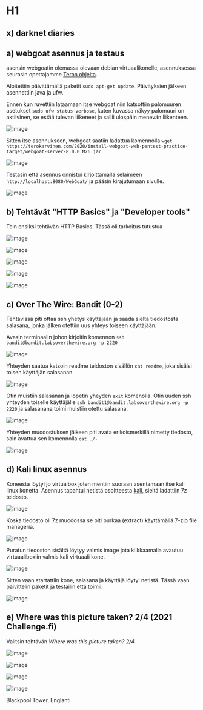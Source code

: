 # H1




## x) darknet diaries






## a) webgoat asennus ja testaus

asensin webgoatin olemassa olevaan debian virtuaalikonelle, asennuksessa seurasin opettajamme [Teron ohjeita](https://terokarvinen.com/2020/install-webgoat-web-pentest-practice-target/).

Aloitettiin päivittämällä paketit `sudo apt-get update`. Päivityksien jälkeen asennettiin java ja ufw.

Ennen kun ruvettiin lataamaan itse webgoat niin katsottiin palomuuren asetukset `sudo ufw status verbose`, kuten kuvassa näkyy palomuuri on aktiivinen, se estää tulevan liikeneet ja sallii ulospäin menevän liikenteen.

![image](https://user-images.githubusercontent.com/93308960/198050912-417c5c9d-170f-473d-811f-9933b11866a6.png)

Sitten itse asennukseen, webgoat saatiin ladattua komennolla `wget https://terokarvinen.com/2020/install-webgoat-web-pentest-practice-target/webgoat-server-8.0.0.M26.jar`

![image](https://user-images.githubusercontent.com/93308960/198555854-38851ac1-dbbf-424b-816c-f3f682b7bd30.png)



Testasin että asennus onnistui kirjoittamalla selaimeen `http://localhost:8080/WebGoat/` ja pääsin kirajutumaan sivulle.

![image](https://user-images.githubusercontent.com/93308960/198053058-38b47ac0-81ee-4383-a970-f9b2f641aa29.png)








## b) Tehtävät "HTTP Basics" ja "Developer tools"

Tein ensiksi tehtävän HTTP Basics. Tässä oli tarkoitus tutustua 


![image](https://user-images.githubusercontent.com/93308960/198056370-92420114-f4a3-4f4b-b031-df105b660ccb.png)



![image](https://user-images.githubusercontent.com/93308960/198058501-cfab93f9-75a2-4703-9fa8-94eaff9eb68c.png)


![image](https://user-images.githubusercontent.com/93308960/198060597-2d434e3e-9478-40c8-85b1-0638aa764bbf.png)


![image](https://user-images.githubusercontent.com/93308960/198060919-db064a89-1f97-4b60-811d-91046ecbffce.png)


![image](https://user-images.githubusercontent.com/93308960/198058394-fc4c21c4-6749-4900-9dde-0d81a86073d6.png)


## c) Over The Wire: Bandit (0-2)

Tehtävissä piti ottaa ssh yhetys käyttäjään ja saada sieltä tiedostosta salasana, jonka jälken otettiin uus yhteys toiseen käyttäjään.


Avasin terminaalin johon kirjoitin komennon `ssh bandit@bandit.labsoverthewire.org -p 2220`

![image](https://user-images.githubusercontent.com/93308960/198089117-ecd3e6d7-aadb-4c2e-9442-f63140468f0c.png)

Yhteyden saatua katsoin readme teidoston sisällön `cat readme`, joka sisälsi toisen käyttäjän salasanan. 

![image](https://user-images.githubusercontent.com/93308960/198090384-c690224d-b76c-4b0f-adb6-2a380eae29d7.png)

Otin muistiin salasanan ja lopetin yheyden `exit` komenolla. Otin uuden ssh yhteyden toiselle käyttäjälle `ssh bandit1@bandit.labsoverthewire.org -p 2220` ja salasanana toimi muistiin otettu salasana. 

![image](https://user-images.githubusercontent.com/93308960/198090455-b49b54f0-a927-4261-bc4a-4b017ccf0656.png)


Yhteyden muodostuksen jälkeen piti avata erikoismerkillä nimetty tiedosto, sain avattua sen komennolla `cat ./-`


![image](https://user-images.githubusercontent.com/93308960/198092907-c225faca-5120-468a-ad7f-19727ea029ed.png)


## d) Kali linux asennus

Koneesta löytyi jo virtualbox joten mentiin suoraan asentamaan itse kali linux konetta. Asennus tapahtui netistä osoitteesta [kali](https://www.kali.org/get-kali/#kali-virtual-machines), sieltä ladattiin 7z teidosto.

![image](https://user-images.githubusercontent.com/93308960/198114507-3425b53d-cf08-458a-8416-35330dd3d48f.png)

Koska tiedosto oli 7z muodossa se piti purkaa (extract) käyttämällä 7-zip file manageria.

![image](https://user-images.githubusercontent.com/93308960/198703286-3dd173a5-b201-43e3-b5da-8312a32db019.png)


Puratun tiedoston sisältä löytyy valmis image jota klikkaamalla avautuu virtuaaliboxiin valmis kali virtuaali kone.

![image](https://user-images.githubusercontent.com/93308960/198704437-d3fdf09a-b1f8-4855-bca4-6838a92de253.png)

Sitten vaan startattiin kone, salasana ja käyttäjä löytyi netistä. Tässä vaan päivittelin paketit ja testailin että toimii.

![image](https://user-images.githubusercontent.com/93308960/198114452-f5c4ac68-29ed-4d91-90ab-f691751026c8.png)


## e) Where was this picture taken? 2/4 (2021 Challenge.fi) 

Valitsin tehtävän *Where was this picture taken? 2/4* 

![image](https://user-images.githubusercontent.com/93308960/198120197-67191197-bf8a-4722-9457-6307868050a6.png)



![image](https://user-images.githubusercontent.com/93308960/198696888-2a51d11f-aae2-4e63-993d-5ba7d05a889e.png)


![image](https://user-images.githubusercontent.com/93308960/198697037-36994299-8c09-4681-a655-496aa540ce05.png)



![image](https://user-images.githubusercontent.com/93308960/198121367-44c42ee5-b2f8-4577-a627-2b9d3962ac21.png)

Blackpool Tower, Englanti


